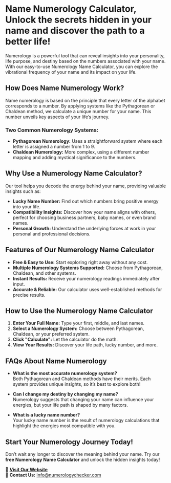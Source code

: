 # Name Numerology Calculator, Unlock the secrets hidden in your name and discover the path to a better life!


Numerology is a powerful tool that can reveal insights into your personality, life purpose, and destiny based on the numbers associated with your name. With our easy-to-use Numerology Name Calculator, you can explore the vibrational frequency of your name and its impact on your life.

## How Does Name Numerology Work?

Name numerology is based on the principle that every letter of the alphabet corresponds to a number. By applying systems like the Pythagorean or Chaldean method, we calculate a unique number for your name. This number unveils key aspects of your life’s journey.

### Two Common Numerology Systems:
- **Pythagorean Numerology:** Uses a straightforward system where each letter is assigned a number from 1 to 9.
- **Chaldean Numerology:** More complex, using a different number mapping and adding mystical significance to the numbers.

## Why Use a Numerology Name Calculator?

Our tool helps you decode the energy behind your name, providing valuable insights such as:
- **Lucky Name Number:** Find out which numbers bring positive energy into your life.
- **Compatibility Insights:** Discover how your name aligns with others, perfect for choosing business partners, baby names, or even brand names.
- **Personal Growth:** Understand the underlying forces at work in your personal and professional decisions.

## Features of Our Numerology Name Calculator

- **Free & Easy to Use:** Start exploring right away without any cost.
- **Multiple Numerology Systems Supported:** Choose from Pythagorean, Chaldean, and other systems.
- **Instant Results:** Receive your numerology readings immediately after input.
- **Accurate & Reliable:** Our calculator uses well-established methods for precise results.

## How to Use the Numerology Name Calculator

1. **Enter Your Full Name:** Type your first, middle, and last names.
2. **Select a Numerology System:** Choose between Pythagorean, Chaldean, or your preferred system.
3. **Click "Calculate":** Let the calculator do the math.
4. **View Your Results:** Discover your life path, lucky number, and more.

## FAQs About Name Numerology

- **What is the most accurate numerology system?**  
  Both Pythagorean and Chaldean methods have their merits. Each system provides unique insights, so it’s best to explore both!

- **Can I change my destiny by changing my name?**  
  Numerology suggests that changing your name can influence your energies, but your life path is shaped by many factors.

- **What is a lucky name number?**  
  Your lucky name number is the result of numerology calculations that highlight the energies most compatible with you.

## Start Your Numerology Journey Today!

Don’t wait any longer to discover the meaning behind your name. Try our **free Numerology Name Calculator** and unlock the hidden insights today!

🔗 **[Visit Our Website](https://numerologychecker.com)**  
📧 **Contact Us:** info@numerologychecker.com
